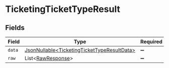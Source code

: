 # TicketingTicketTypeResult


## Fields

| Field                                                                                                    | Type                                                                                                     | Required                                                                                                 | Description                                                                                              |
| -------------------------------------------------------------------------------------------------------- | -------------------------------------------------------------------------------------------------------- | -------------------------------------------------------------------------------------------------------- | -------------------------------------------------------------------------------------------------------- |
| `data`                                                                                                   | [JsonNullable\<TicketingTicketTypeResultData>](../../models/components/TicketingTicketTypeResultData.md) | :heavy_minus_sign:                                                                                       | N/A                                                                                                      |
| `raw`                                                                                                    | List\<[RawResponse](../../models/components/RawResponse.md)>                                             | :heavy_minus_sign:                                                                                       | N/A                                                                                                      |